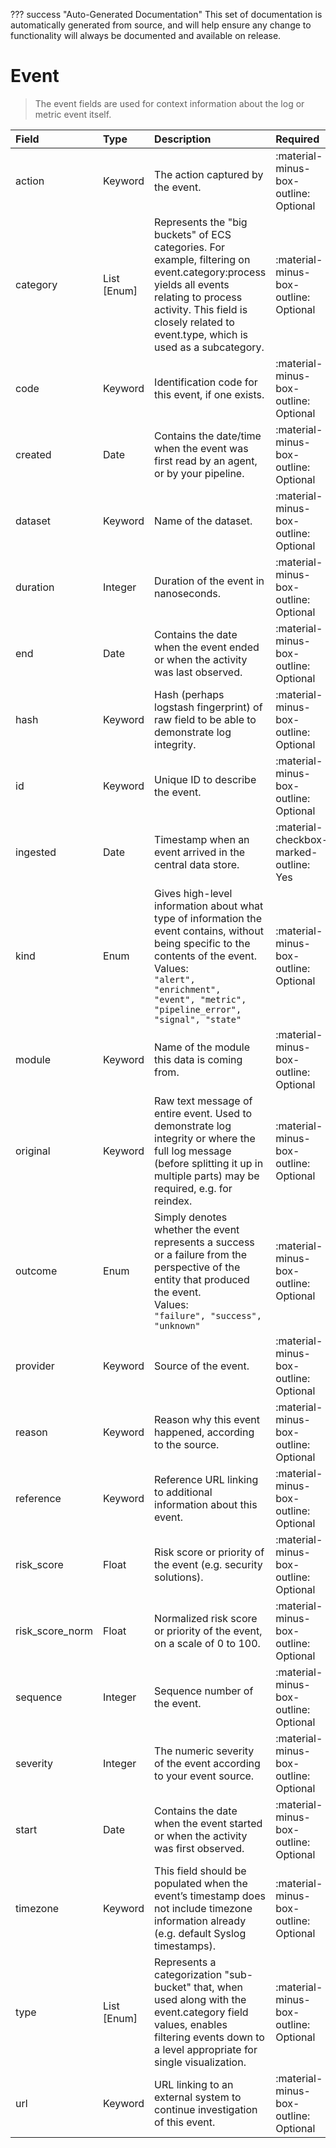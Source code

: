 ??? success "Auto-Generated Documentation"
    This set of documentation is automatically generated from source, and will help ensure any change to functionality will always be documented and available on release.

# Event

> The event fields are used for context information about the log or metric event itself.

| Field | Type | Description | Required | Default |
| :--- | :--- | :--- | :--- | :--- |
| action | Keyword | The action captured by the event. | :material-minus-box-outline: Optional | `None` |
| category | List [Enum] | Represents the "big buckets" of ECS categories. For example, filtering on event.category:process yields all events relating to process activity. This field is closely related to event.type, which is used as a subcategory. | :material-minus-box-outline: Optional | `None` |
| code | Keyword | Identification code for this event, if one exists. | :material-minus-box-outline: Optional | `None` |
| created | Date | Contains the date/time when the event was first read by an agent, or by your pipeline. | :material-minus-box-outline: Optional | `None` |
| dataset | Keyword | Name of the dataset. | :material-minus-box-outline: Optional | `None` |
| duration | Integer | Duration of the event in nanoseconds. | :material-minus-box-outline: Optional | `None` |
| end | Date | Contains the date when the event ended or when the activity was last observed. | :material-minus-box-outline: Optional | `None` |
| hash | Keyword | Hash (perhaps logstash fingerprint) of raw field to be able to demonstrate log integrity. | :material-minus-box-outline: Optional | `None` |
| id | Keyword | Unique ID to describe the event. | :material-minus-box-outline: Optional | `None` |
| ingested | Date | Timestamp when an event arrived in the central data store. | :material-checkbox-marked-outline: Yes | `NOW` |
| kind | Enum | Gives high-level information about what type of information the event contains, without being specific to the contents of the event. <br>Values:<br>`"alert", "enrichment", "event", "metric", "pipeline_error", "signal", "state"` | :material-minus-box-outline: Optional | `None` |
| module | Keyword | Name of the module this data is coming from. | :material-minus-box-outline: Optional | `None` |
| original | Keyword | Raw text message of entire event. Used to demonstrate log integrity or where the full log message (before splitting it up in multiple parts) may be required, e.g. for reindex. | :material-minus-box-outline: Optional | `None` |
| outcome | Enum | Simply denotes whether the event represents a success or a failure from the perspective of the entity that produced the event.<br>Values:<br>`"failure", "success", "unknown"` | :material-minus-box-outline: Optional | `None` |
| provider | Keyword | Source of the event. | :material-minus-box-outline: Optional | `None` |
| reason | Keyword | Reason why this event happened, according to the source. | :material-minus-box-outline: Optional | `None` |
| reference | Keyword | Reference URL linking to additional information about this event. | :material-minus-box-outline: Optional | `None` |
| risk_score | Float | Risk score or priority of the event (e.g. security solutions). | :material-minus-box-outline: Optional | `None` |
| risk_score_norm | Float | Normalized risk score or priority of the event, on a scale of 0 to 100. | :material-minus-box-outline: Optional | `None` |
| sequence | Integer | Sequence number of the event. | :material-minus-box-outline: Optional | `None` |
| severity | Integer | The numeric severity of the event according to your event source. | :material-minus-box-outline: Optional | `None` |
| start | Date | Contains the date when the event started or when the activity was first observed. | :material-minus-box-outline: Optional | `None` |
| timezone | Keyword | This field should be populated when the event’s timestamp does not include timezone information already (e.g. default Syslog timestamps). | :material-minus-box-outline: Optional | `None` |
| type | List [Enum] | Represents a categorization "sub-bucket" that, when used along with the event.category field values, enables filtering events down to a level appropriate for single visualization. | :material-minus-box-outline: Optional | `None` |
| url | Keyword | URL linking to an external system to continue investigation of this event. | :material-minus-box-outline: Optional | `None` |